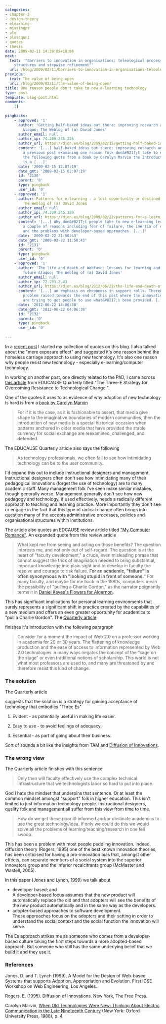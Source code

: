 ```yaml
---
categories:
- chapter-2
- design-theory
- elearning
- missingps
- ple
- plescquni
- quotes
- thesis
date: 2009-02-11 14:39:05+10:00
next:
  text: '"Barriers to innovation in organisations: teleological processes, organisational
    structures and stepwise refinement"'
  url: /blog/2009/02/11/barriers-to-innovation-in-organisations-teleological-processes-organisational-structures-and-stepwise-refinement/
previous:
  text: The value of being open
  url: /blog/2009/02/11/the-value-of-being-open/
title: One reason people don't take to new e-learning technology
type: post
template: blog-post.html
comments:
    []
    
pingbacks:
    - approved: '1'
      author: 'Getting half-baked ideas out there: improving research and the academy
        &laquo; The Weblog of (a) David Jones'
      author_email: null
      author_ip: 74.200.245.226
      author_url: https://djon.es/blog/2009/02/15/getting-half-baked-ideas-out-there-improving-research-and-the-academy/
      content: '[...] half-baked ideas out there: improving research and the&nbsp;academy  In
        a previous post examining one reason folk don&#8217;t take to e-learning I included
        the following quote from a book by Carolyn Marvin the introduction of new media
        is a [...]'
      date: '2009-02-15 12:07:19'
      date_gmt: '2009-02-15 02:07:19'
      id: '2130'
      parent: '0'
      type: pingback
      user_id: '0'
    - approved: '1'
      author: Patterns for e-learning - a lost opportunity or destined to fail &laquo;
        The Weblog of (a) David Jones
      author_email: null
      author_ip: 74.200.245.189
      author_url: https://djon.es/blog/2009/02/22/patterns-for-e-learning-a-lost-opportunity-or-destined-to-fail/
      content: '[...] Why don&#8217;t people take to new e-learning technology.Covers
        a couple of reasons including fear of failure, the inertia of current practice
        and the problems with developer-based approaches. [...]'
      date: '2009-02-22 21:50:43'
      date_gmt: '2009-02-22 11:50:43'
      id: '2131'
      parent: '0'
      type: pingback
      user_id: '0'
    - approved: '1'
      author: 'The life and death of Webfuse: lessons for learning and leading into the
        future &laquo; The Weblog of (a) David Jones'
      author_email: null
      author_ip: 72.233.2.43
      author_url: https://djon.es/blog/2012/06/22/the-life-and-death-of-webfuse-lessons-for-learning-and-leading-into-the-future/
      content: '[...] an emphasis on cheapness in support rolls. There&#8217;s also the
        problem raised towards the end of this post where the innovative central staff
        are trying to get people to use what&#8217;s been provided. [...]'
      date: '2012-06-22 14:06:38'
      date_gmt: '2012-06-22 04:06:38'
      id: '2132'
      parent: '0'
      type: pingback
      user_id: '0'
    
---
```

In a [recent post](/blog/2009/02/09/plato-on-the-problems-that-writing-will-create-for-student-learning/) I started my collection of quotes on this blog. I also talked about the "mere exposure effect" and suggested it's one reason behind the horseless carriage approach to using new technology. It's also one reason why people resist new technology - especially e-learning/computer technology.

In working on another post, one directly related to the PhD, I came across [this article](http://connect.educause.edu/Library/EDUCAUSE+Quarterly/TheThreeEStrategyforOverc/47686) from EDUCAUSE Quarterly titled "The Three-E Strategy for Overcoming Resistance to Technological Change ".

One of the quotes it uses to as evidence of why adoption of new technology is hard is from a [book by Carolyn Marvin](http://www.amazon.com/When-Old-Technologies-Were-Communication/dp/0195063414/ref=sr_1_1?ie=UTF8&s=books&qid=1234322975&sr=8-1)

> For if it is the case, as it is fashionable to assert, that media give shape to the imaginative boundaries of modern communities, then the introduction of new media is a special historical occasion when patterns anchored in older media that have provided the stable currency for social exchange are reexamined, challenged, and defended.

The EDUCAUSE Quarterly article also says the following

> As technology professionals, we often fail to see how intimidating technology can be to the user community.

I'd expand this out to include instructional designers and management. Instructional designers often don't see how intimidating many of their pedagogical innovations (forget the use of technology) are to many academic staff. Many management folk I've seen make similar mistakes, though generally worse. Management generally don't see how new pedagogy and technology, if used effectively, needs a radically different approach to teaching and learning practice. More importantly they don't see or engage in the fact that this type of radical change often brings into question many of the accepts administrative processes, policies and organisational structures within institutions.

The article also quotes an EDCAUSE review article titled ["My Computer Romance"](http://connect.educause.edu/Library/EDUCAUSE+Review/MyComputerRomance/44990). An expanded quote from this review article

> What kept me from seeing and acting on those benefits? The question interests me, and not only out of self-regard. The question is at the heart of "faculty development," a crude, even misleading phrase that cannot suggest the trick of imagination needed to bring substantial, important knowledge into plain sight and to develop in faculty the resolve and courage to risk failure. **For an academic, "failure" is often synonymous with "looking stupid in front of someone."** For many faculty, and maybe for me back in the 1980s, computers mean the possibility of "pulling a Charlie Gordon," as the narrator poignantly terms it in [Daniel Keyes's Flowers for Algernon](http://www.answers.com/topic/flowers-for-algernon-novel-7).

This has significant implications for personal learning environments that surely represents a significant shift in practice created by the capabilities of a new medium and offers an even greater opportunity for academics to "pull a Charlie Gordon". The [Quarterly article](http://connect.educause.edu/Library/EDUCAUSE+Quarterly/TheThreeEStrategyforOverc/47686)

finishes it's introduction with the following paragraph

> Consider for a moment the impact of Web 2.0 on a professor working in academia for 20 or 30 years. The flattening of knowledge production and the ease of access to information represented by Web 2.0 technologies in many ways negates the concept of the “sage on the stage” or even traditional notions of scholarship. This world is not what most professors are used to, and many are threatened by and therefore resist this kind of change.

### The solution

The [Quarterly article](http://connect.educause.edu/Library/EDUCAUSE+Quarterly/TheThreeEStrategyforOverc/47686)

suggests that the solution is a strategy for gaining acceptance of technology that embodies "Three Es"

1. Evident - as potentially useful in making life easier.  
    
2. Easy to use - to avoid feelings of adequacy.
3. Essential - as part of going about their business.

Sort of sounds a bit like the insights from TAM and [Diffusion of Innovations](/blog/publications/a-model-for-evaluating-potential-web-based-education-innovations/).

### The wrong view

The Quarterly article finishes with this sentence

> Only then will faculty effectively use the complex technical infrastructure that we technologists labor so hard to put into place.

God I hate the mindset that underpins that sentence. Or at least the common mindset amongst "support" folk in higher education. This isn't limited to just information technology people. Instructional designers, quality folk and management all suffer from this view from time to time.

> How do we get these poor ill-informed and/or obstinate academics to use the great technology/idea. If only we could do this we would solve all the problems of learning/teaching/research in one fell swoop.

This has been a problem with most people peddling innovation. Indeed, diffusion theory (Rogers, 1995) one of the best known innovation theories, has been criticised for having a pro-innovation bias that, amongst other effects, can separate members of a social system into the superior innovators group and the inferior recalcitrants group (McMaster and Wastell, 2005).

In this paper (Jones and Lynch, 1999) we talk about

- developer based; and  
    A developer-based focus assumes that the new product will automatically replace the old and that adopters will see the benefits of the new product automatically and in the same way as the developers.
- adopter-based approaches to software development.  
    These approaches focus on the adopters and their setting in order to understand the social context and the social function the innovation will serve.

The Es approach strikes me as someone who comes from a developer-based culture taking the first steps towards a more adopted-based approach. But someone who still has the same underlying belief that we build it and they use it.

### References

Jones, D. and T. Lynch (1999). A Model for the Design of Web-based Systems that supports Adoption, Appropriation and Evolution. First ICSE Workshop on Web Engineering, Los Angeles.

Rogers, E. (1995). Diffusion of Innovations. New York, The Free Press.

Carolyn Marvin, [When Old Technologies Were New: Thinking About Electric Communication in the Late Nineteenth Century](http://www.amazon.com/When-Old-Technologies-Were-Communication/dp/0195063414/ref=sr_1_1?ie=UTF8&s=books&qid=1234322975&sr=8-1) (New York: Oxford University Press, 1988), p. 4.